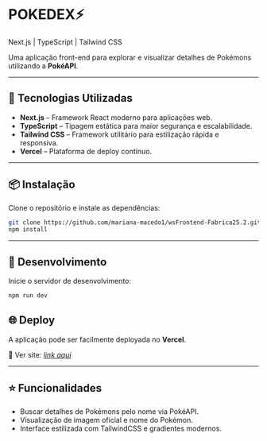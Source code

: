 
# POKEDEX⚡️

Next.js | TypeScript | Tailwind CSS

Uma aplicação front-end para explorar e visualizar detalhes de Pokémons utilizando a **PokéAPI**.

---

## 🚀 Tecnologias Utilizadas

* **Next.js** – Framework React moderno para aplicações web.
* **TypeScript** – Tipagem estática para maior segurança e escalabilidade.
* **Tailwind CSS** – Framework utilitário para estilização rápida e responsiva.
* **Vercel** – Plataforma de deploy contínuo.

---

## 📦 Instalação

Clone o repositório e instale as dependências:

```bash
git clone https://github.com/mariana-macedo1/wsFrontend-Fabrica25.2.git
npm install
```

---

## 🧪 Desenvolvimento

Inicie o servidor de desenvolvimento:

```bash
npm run dev
```

## 🌐 Deploy

A aplicação pode ser facilmente deployada no **Vercel**.

🔗 Ver site: [*link aqui*](https://ws-frontend-fabrica25-2-o182.vercel.app/)

---

## ⭐ Funcionalidades

* Buscar detalhes de Pokémons pelo nome via PokéAPI.
* Visualização de imagem oficial e nome do Pokémon.
* Interface estilizada com TailwindCSS e gradientes modernos.

